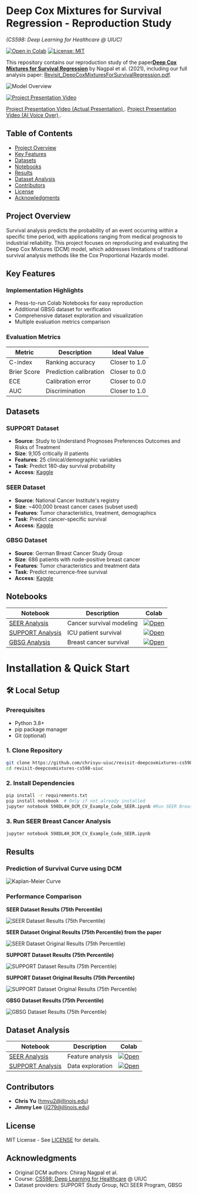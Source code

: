 # Deep Cox Mixtures for Survival Regression - Reproduction Study  
*(CS598: Deep Learning for Healthcare @ UIUC)*  

[![Open in Colab](https://colab.research.google.com/assets/colab-badge.svg)](https://colab.research.google.com/github/chrisyu-uiuc/revisit-deepcoxmixtures-cs598-uiuc/)
[![License: MIT](https://img.shields.io/badge/License-MIT-yellow.svg)](https://opensource.org/licenses/MIT)

This repository contains our reproduction study of the paper ​**​[Deep Cox Mixtures for Survival Regression](https://arxiv.org/abs/2101.06536)​**​ by Nagpal et al. (2021), including our full analysis paper: [Revisit_DeepCoxMixturesForSurvivalRegression.pdf](Revisit_DeepCoxMixturesForSurvivalRegression.pdf).

![Model Overview](images/Deep_Cox_Mixture_Model.png)

[![Project Presentation Video](https://img.youtube.com/vi/2aOiDXZQEUY/0.jpg)](https://youtu.be/2aOiDXZQEUY)

[Project Presentation Video (Actual Presentation) ](https://www.youtube.com/watch?v=2aOiDXZQEUY).
[Project Presentation Video (AI Voice Over) ](https://www.youtube.com/watch?v=3dN7VIKomVY).


## Table of Contents
- [Project Overview](#project-overview)
- [Key Features](#key-features)
- [Datasets](#datasets)
- [Notebooks](#notebooks)
- [Results](#results)
- [Dataset Analysis](#dataset-analysis)
- [Contributors](#contributors)
- [License](#license)
- [Acknowledgments](#acknowledgments)

## Project Overview
Survival analysis predicts the probability of an event occurring within a specific time period, with applications ranging from medical prognosis to industrial reliability. This project focuses on reproducing and evaluating the Deep Cox Mixtures (DCM) model, which addresses limitations of traditional survival analysis methods like the Cox Proportional Hazards model.

## Key Features

### Implementation Highlights
- Press-to-run Colab Notebooks for easy reproduction
- Additional GBSG dataset for verification
- Comprehensive dataset exploration and visualization
- Multiple evaluation metrics comparison

### Evaluation Metrics
| Metric | Description | Ideal Value |
|--------|------------|------------|
| C-index | Ranking accuracy | Closer to 1.0 |
| Brier Score | Prediction calibration | Closer to 0.0 |
| ECE | Calibration error | Closer to 0.0 |
| AUC | Discrimination | Closer to 1.0 |

## Datasets

### SUPPORT Dataset
- ​**Source**: Study to Understand Prognoses Preferences Outcomes and Risks of Treatment
- ​**Size**: 9,105 critically ill patients
- ​**Features**: 25 clinical/demographic variables
- ​**Task**: Predict 180-day survival probability
- ​**Access**: [Kaggle](https://www.kaggle.com/datasets/joebeachcapital/support2)

### SEER Dataset
- ​**Source**: National Cancer Institute's registry
- ​**Size**: ~400,000 breast cancer cases (subset used)
- ​**Features**: Tumor characteristics, treatment, demographics
- ​**Task**: Predict cancer-specific survival
- ​**Access**: [Kaggle](https://www.kaggle.com/datasets/sujithmandala/seer-breast-cancer-data)

### GBSG Dataset
- ​**Source**: German Breast Cancer Study Group
- ​**Size**: 686 patients with node-positive breast cancer
- ​**Features**: Tumor characteristics and treatment data
- ​**Task**: Predict recurrence-free survival
- ​**Access**: [Kaggle](https://www.kaggle.com/datasets/utkarshx27/breast-cancer-dataset-used-royston-and-altman)

## Notebooks

| Notebook | Description | Colab |
|----------|-------------|-------|
| [SEER Analysis](598DL4H_DCM_CV_Example_Code_SEER.ipynb) | Cancer survival modeling | [![Open](https://colab.research.google.com/assets/colab-badge.svg)](https://colab.research.google.com/github/chrisyu-uiuc/revisit-deepcoxmixtures-cs598-uiuc/blob/main/598DL4H_DCM_CV_Example_Code_SEER.ipynb) |
| [SUPPORT Analysis](598DL4H_DCM_CV_Example_Code_SUPPORT.ipynb) | ICU patient survival | [![Open](https://colab.research.google.com/assets/colab-badge.svg)](https://colab.research.google.com/github/chrisyu-uiuc/revisit-deepcoxmixtures-cs598-uiuc/blob/main/598DL4H_DCM_CV_Example_Code_SUPPORT.ipynb) |
| [GBSG Analysis](598DL4H_DCM_CV_Example_Code_GBSG.ipynb) | Breast cancer survival | [![Open](https://colab.research.google.com/assets/colab-badge.svg)](https://colab.research.google.com/github/chrisyu-uiuc/revisit-deepcoxmixtures-cs598-uiuc/blob/main/598DL4H_DCM_CV_Example_Code_GBSG.ipynb) |

# Installation & Quick Start

## 🛠️ Local Setup

### Prerequisites
- Python 3.8+
- pip package manager
- Git (optional)

### 1. Clone Repository
```bash
git clone https://github.com/chrisyu-uiuc/revisit-deepcoxmixtures-cs598-uiuc.git
cd revisit-deepcoxmixtures-cs598-uiuc
```

### 2. Install Dependencies
```bash
pip install -r requirements.txt
pip install notebook  # Only if not already installed
jupyter notebook 598DL4H_DCM_CV_Example_Code_SEER.ipynb #Run SEER Breast Cancer Analysis
```

### 3. Run SEER Breast Cancer Analysis
```bash
jupyter notebook 598DL4H_DCM_CV_Example_Code_SEER.ipynb
```

## Results

### Prediction of Survival Curve using DCM
![Kaplan-Meier Curve](images/KM_Curve_By_DCM.png)

### Performance Comparison

​**SEER Dataset Results (75th Percentile)​**​

![SEER Dataset Results  (75th Percentile)](images/seer_result.png)

​**SEER Dataset Original Results (75th Percentile) from the paper​**​

![SEER Dataset Original Results  (75th Percentile)](images/seer_originalresult.png)

​**SUPPORT Dataset Results (75th Percentile)​**​

![SUPPORT Dataset Results (75th Percentile)](images/support_result.png)

​**SUPPORT Dataset Original Results (75th Percentile)​**​

![SUPPORT Dataset Original Results (75th Percentile)](images/support_originalresult.png)

​**GBSG Dataset Results (75th Percentile)​**​

![GBSG Dataset Results (75th Percentile)](images/gbsg_result.png)

## Dataset Analysis
| Notebook | Description | Colab |
|----------|-------------|-------|
| [SEER Analysis](598DL4H_DCM_CV_Example_Code_SEER_Analysis.ipynb) | Feature analysis | [![Open](https://colab.research.google.com/assets/colab-badge.svg)](https://colab.research.google.com/github/chrisyu-uiuc/revisit-deepcoxmixtures-cs598-uiuc/blob/main/598DL4H_DCM_CV_Example_Code_SEER_Analysis.ipynb) |
| [SUPPORT Analysis](598DL4H_DCM_CV_Example_Code_SUPPORT_Analysis.ipynb) | Data exploration | [![Open](https://colab.research.google.com/assets/colab-badge.svg)](https://colab.research.google.com/github/chrisyu-uiuc/revisit-deepcoxmixtures-cs598-uiuc/blob/main/598DL4H_DCM_CV_Example_Code_SUPPORT_Analysis.ipynb) |

## Contributors
- ​**Chris Yu**​ ([hmyu2@illinois.edu](mailto:hmyu2@illinois.edu))
- ​**Jimmy Lee**​ ([jl279@illinois.edu](mailto:jl279@illinois.edu))

## License
MIT License - See [LICENSE](LICENSE) for details.

## Acknowledgments
- Original DCM authors: Chirag Nagpal et al.
- Course: [CS598: Deep Learning for Healthcare](https://sunlab.org/) @ UIUC
- Dataset providers: SUPPORT Study Group, NCI SEER Program, GBSG
